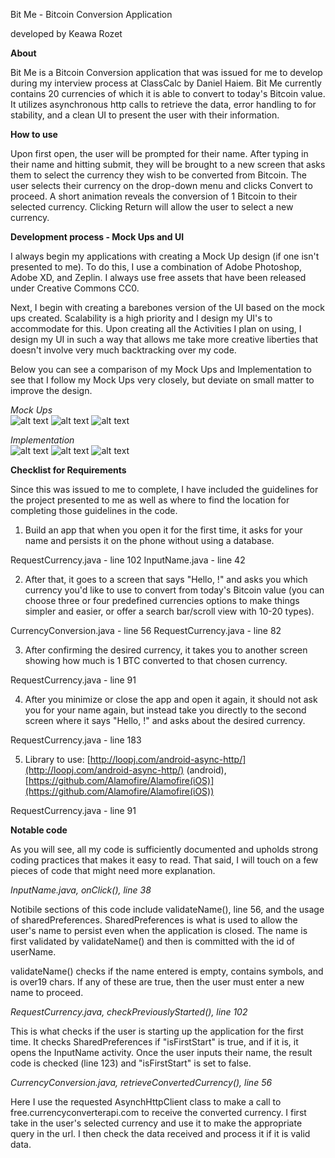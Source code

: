 Bit Me - Bitcoin Conversion Application

developed by Keawa Rozet

**About**

Bit Me is a Bitcoin Conversion application that was issued for me to develop during my interview process at ClassCalc by Daniel Haiem. Bit Me currently contains 20 currencies of which it is able to convert to today&#39;s Bitcoin value. It utilizes asynchronous http calls to retrieve the data, error handling to for stability, and a clean UI to present the user with their information.

**How to use**

Upon first open, the user will be prompted for their name. After typing in their name and hitting submit, they will be brought to a new screen that asks them to select the currency they wish to be converted from Bitcoin. The user selects their currency on the drop-down menu and clicks Convert to proceed. A short animation reveals the conversion of 1 Bitcoin to their selected currency. Clicking Return will allow the user to select a new currency.

**Development process - Mock Ups and UI**

I always begin my applications with creating a Mock Up design (if one isn&#39;t presented to me). To do this, I use a combination of Adobe Photoshop, Adobe XD, and Zeplin. I always use free assets that have been released under Creative Commons CC0.

Next, I begin with creating a barebones version of the UI based on the mock ups created. Scalability is a high priority and I design my UI&#39;s to accommodate for this. Upon creating all the Activities I plan on using, I design my UI in such a way that allows me take more creative liberties that doesn&#39;t involve very much backtracking over my code.

Below you can see a comparison of my Mock Ups and Implementation to see that I follow my Mock Ups very closely, but deviate on small matter to improve the design.

  
_Mock Ups_  
![alt text](https://github.com/krozet/Bit-Me/blob/master/Mock%20Ups/Designs/Input%20Name.png)
![alt text](https://github.com/krozet/Bit-Me/blob/master/Mock%20Ups/Designs/Request%20Currency.png)
![alt text](https://github.com/krozet/Bit-Me/blob/master/Mock%20Ups/Designs/Currency%20Conversion.png)

_Implementation_  
![alt text](https://github.com/krozet/Bit-Me/blob/master/Mock%20Ups/Implemented/InputName.png)
![alt text](https://github.com/krozet/Bit-Me/blob/master/Mock%20Ups/Implemented/RequestCurrency.png)
![alt text](https://github.com/krozet/Bit-Me/blob/master/Mock%20Ups/Implemented/CurrencyConversion.png)

**Checklist for Requirements**

Since this was issued to me to complete, I have included the guidelines for the project presented to me as well as where to find the location for completing those guidelines in the code.

1. Build an app that when you open it for the first time, it asks for
your name and persists it on the phone without using a database.

RequestCurrency.java - line 102
InputName.java - line 42
  
2. After that, it goes to a screen that says &quot;Hello, !&quot;
and asks you which currency you&#39;d like to use to convert from today&#39;s
Bitcoin value (you can choose three or four predefined currencies options
to make things simpler and easier, or offer a search bar/scroll view with
10-20 types).

CurrencyConversion.java - line 56
RequestCurrency.java - line 82
  
3. After confirming the desired currency, it takes you to another
screen showing how much is 1 BTC converted to that chosen currency.

RequestCurrency.java - line 91
  
4. After you minimize or close the app and open it again, it should
not ask you for your name again, but instead take you directly to the
second screen where it says &quot;Hello, !&quot; and asks about the
desired currency.

RequestCurrency.java - line 183
  
5. Library to use: [http://loopj.com/android-async-http/](http://loopj.com/android-async-http/) (android),
[https://github.com/Alamofire/Alamofire(iOS)](https://github.com/Alamofire/Alamofire(iOS))

RequestCurrency.java - line 91



**Notable code**

As you will see, all my code is sufficiently documented and upholds strong coding practices that makes it easy to read. That said, I will touch on a few pieces of code that might need more explanation.

_InputName.java, onClick(), line 38_

Notibile sections of this code include validateName(), line 56, and the usage of sharedPreferences. SharedPreferences is what is used to allow the user&#39;s name to persist even when the application is closed. The name is first validated by validateName() and then is committed with the id of userName.

validateName() checks if the name entered is empty, contains symbols, and is over19 chars. If any of these are true, then the user must enter a new name to proceed.

_RequestCurrency.java, checkPreviouslyStarted(), line 102_

This is what checks if the user is starting up the application for the first time. It checks SharedPreferences if &quot;isFirstStart&quot; is true, and if it is, it opens the InputName activity. Once the user inputs their name, the result code is checked (line 123) and &quot;isFirstStart&quot; is set to false.

_CurrencyConversion.java, retrieveConvertedCurrency(), line 56_

Here I use the requested AsynchHttpClient class to make a call to free.currencyconverterapi.com to receive the converted currency. I first take in the user&#39;s selected currency and use it to make the appropriate query in the url. I then check the data received and process it if it is valid data.